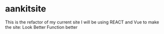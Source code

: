 # aankitsite

This is the refactor of my current site
I will be using REACT and Vue to make the site:
  Look Better
  Function better
